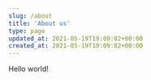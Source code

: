 ```yaml
---
slug: /about
title: 'About us'
type: page
updated_at: 2021-05-19T19:09:02+00:00
created_at: 2021-05-19T19:09:02+00:00
---
```


Hello world!
